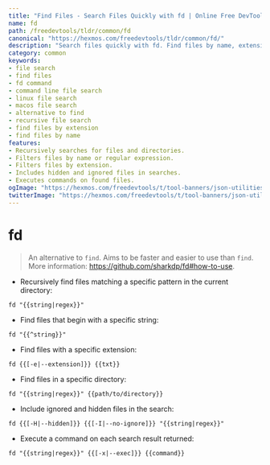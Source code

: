 ```yaml
---
title: "Find Files - Search Files Quickly with fd | Online Free DevTools by Hexmos"
name: fd
path: /freedevtools/tldr/common/fd
canonical: "https://hexmos.com/freedevtools/tldr/common/fd/"
description: "Search files quickly with fd. Find files by name, extension, or directory recursively. A faster and easier alternative to find. Free online tool, no registration required."
category: common
keywords:
- file search
- find files
- fd command
- command line file search
- linux file search
- macos file search
- alternative to find
- recursive file search
- find files by extension
- find files by name
features:
- Recursively searches for files and directories.
- Filters files by name or regular expression.
- Filters files by extension.
- Includes hidden and ignored files in searches.
- Executes commands on found files.
ogImage: "https://hexmos.com/freedevtools/t/tool-banners/json-utilities-banner.png"
twitterImage: "https://hexmos.com/freedevtools/t/tool-banners/json-utilities-banner.png"
---
```


# fd

> An alternative to `find`.
> Aims to be faster and easier to use than `find`.
> More information: <https://github.com/sharkdp/fd#how-to-use>.

- Recursively find files matching a specific pattern in the current directory:

`fd "{{string|regex}}"`

- Find files that begin with a specific string:

`fd "{{^string}}"`

- Find files with a specific extension:

`fd {{[-e|--extension]}} {{txt}}`

- Find files in a specific directory:

`fd "{{string|regex}}" {{path/to/directory}}`

- Include ignored and hidden files in the search:

`fd {{[-H|--hidden]}} {{[-I|--no-ignore]}} "{{string|regex}}"`

- Execute a command on each search result returned:

`fd "{{string|regex}}" {{[-x|--exec]}} {{command}}`
